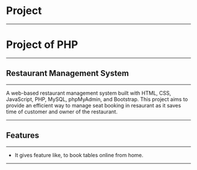 # Project
___

<h1>Project of PHP</h1>

---

## Restaurant Management System

---

A web-based restaurant management system built with HTML, CSS, JavaScript, PHP, MySQL, phpMyAdmin, and Bootstrap. This project aims to provide an efficient way to manage seat booking in resaurant as it saves time of customer and owner of the restaurant. 

---

## Features
---

* It gives feature like, to book tables online from home. 
---
